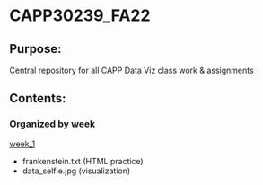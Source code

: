 # CAPP30239_FA22

## Purpose: 
Central repository for all CAPP Data Viz class work & assignments

## Contents: 
### Organized by week
 [week_1](https://github.com/esiu-23/CAPP30239_FA22/tree/main/week_01)
 - frankenstein.txt (HTML practice)
 - data_selfie.jpg (visualization)

